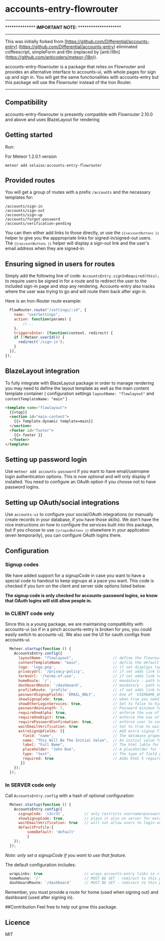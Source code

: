 
# accounts-entry-flowrouter

*********************************************************
**************  **IMPORTANT NOTE:**  ********************
*********************************************************
This was initially forked from [https://github.com/Differential/accounts-entry] (https://github.com/Differential/accounts-entry) eliminated coffeescript, simpleForm and t9n (replaced by [anti:i18n] (https://github.com/anticoders/meteor-i18n)).

accounts-entry-flowrouter is a package that relies on Flowrouter and provides an
alternative interface to accounts-ui, with whole pages for sign up
and sign in. You will get the same functionalities with accounts-entry but this package will use the Flowrouter instead of the Iron Router.
*********************************************************

## Compatibility

accounts-entry-flowrouter is presently compatible with Flowrouter 2.10.0 and above and uses BlazeLayout for rendering

## Getting started

Run:

For Meteor 1.2.0.1 version
```
meteor add selaias:accounts-entry-flowrouter
```

## Provided routes

You will get a group of routes with a prefix `/accounts` and the necessary templates for:

```
/accounts/sign-in
/accounts/sign-out
/accounts/sign-up
/accounts/forgot-password
/accounts/verification-pending
```


You can then either add links to those directly, or use the <code>`{{>accountButtons }}`</code> helper to give you the apppropriate links for signed-in/signed-out users.  The <code>`{{>accountButtons }}`</code> helper will display a sign-out link and the user's email address when they are signed-in.

## Ensuring signed in users for routes

Simply add the following line of code: `AccountsEntry.signInRequired(this);` to require users be signed in for a route and to redirect the user to the included sign-in page and stop any rendering. Accounts-entry also tracks where the user was trying to go and will route them back after sign in.

Here is an Iron-Router route example:

````js
  FlowRouter.route("/settings/:id", {
    name: "userSettings",
    action: function(params) {
        //...
    },
    triggersEnter: [function(context, redirect) {
    if (!Meteor.userId()) {
      redirect('/sign-in');
    }
  }],
});
````

## BlazeLayout integration 

To fully integrate with BlazeLayout package in order to manage rendering you may need to define the layout template as well as the main content template container ( configuration settings `layoutName: "flowlayout"` and `contentTemplateName: "main"` )


```html
<template name="flowlayout">
  {{>top}}
  <section id="main-content">
    {{> Template.dynamic template=main}}
  </section>
  <footer id="footer">
    {{> footer }}
  </footer>
</template>
```

## Setting up password login

Use `meteor add accounts-password` if you want to have email/username login authentication options. This is now optional and will only display if installed. You need to configure an OAuth option if you choose not to have password logins.

## Setting up OAuth/social integrations


Use `accounts-ui` to configure your social/OAuth integrations (or manually create records in your database, if you have those skills). We don't have the nice instructions on how to configure the services built into this package, but if you choose to use <code>`{{>loginButtons }}`</code> elsewhere in your application (even temporarily), you can configure OAuth logins there.

## Configuration

### Signup codes

We have added support for a signupCode in case you want to have a special code to handout to keep signups at a pace you want. This code is checked if you turn on the client and server side options listed below.

**The signup code is only checked for accounts-password logins, so know that OAuth logins will still allow people in.**

### In CLIENT code only

Since this is a young package, we are maintaining compatibility with accounts-ui (so if in a pinch accounts-entry is broken for you, you could easily switch to accounts-ui). We also use the UI for oauth configs from accounts-ui.

```js
  Meteor.startup(function () {  
    AccountsEntry.config({  
      layoutName: "flowlayout",                  // define the flowrouter layout name
      contentTemplateName: "main",               // defile the default rendering template name
      logo: 'logo.png',                          // if set displays logo above sign-in options
      privacyUrl: '/privacy-policy',             // if set adds link to privacy policy and 'you agree to ...' on sign-up page
      termsUrl: '/terms-of-use',                 // if set adds link to terms  'you agree to ...' on sign-up page
      homeRoute: '/',                            // mandatory - path to redirect to after sign-out
      dashboardRoute: '/dashboard',              // mandatory - path to redirect to after successful sign-in
      profileRoute: 'profile',                   // if set adds link to User Profile
      passwordSignupFields: 'EMAIL_ONLY',        // One of 'USERNAME_AND_EMAIL', 'USERNAME_AND_OPTIONAL_EMAIL', 'USERNAME_ONLY', or 'EMAIL_ONLY' (default).
      showSignupCode: true,                      // when true you need to set the 'signupCode' setting in the server (see below)
      showOtherLoginServices: true,              // Set to false to hide oauth login buttons on the signin/signup pages. Useful if you are using something like accounts-meld or want to oauth for api access
      passwordminLength: 7,                      // Password minimun lenght
      requireOneAlpha: true,                     // enforce the use of at least 1 char [a-z] while building the password
      requireOneDigit: true,                     // enforce the use of at least 1 digit while building the password
      requirePasswordConfirmation: true,         // enforce user to confirm password on signUp and resetPassword templates
      waitEmailVerification: true                // Set to true to wait until newly created user's email has been verified. 
      extraSignUpFields: [{                      // Add extra signup fields on the signup page
        field: "name",                           // The database property you want to store the data in
        name: "This Will Be The Initial Value",  // An initial value for the field, if you want one
        label: "Full Name",                      // The html lable for the field
        placeholder: "John Doe",                 // A placeholder for the field
        type: "text",                            // The type of field you want
        required: true                           // Adds html 5 required property if true
       }]
    });
  });
```

### In SERVER code only

Call `AccountsEntry.config` with a hash of optional configuration:

```js
  Meteor.startup(function () {
    AccountsEntry.config({
      signupCode: 's3cr3t',         // only restricts username+password users, not OAuth
      showSignupCode: true,         // place it also on server for extra security
      waitEmailVerification: true   // will not allow users to login until their email is verified.
      defaultProfile:{
          someDefault: 'default'
          }
    });
  });
```

*Note: only set a signupCode if you want to use that feature.*

The default configuration includes:

```js
  wrapLinks: true                   // wraps accounts-entry links in <li> for bootstrap compatability purposes
  homeRoute: '/'                    // MUST BE SET - redirect to this path after sign-out
  dashboardRoute: '/dashboard'      // MUST BE SET - redirect to this path after sign-in
```

Remember, you must provide a route for home (used when signing out) and
dashboard (used after signing in).

##Contribution
Feel free to help out grow this package.


## Licence

MIT
